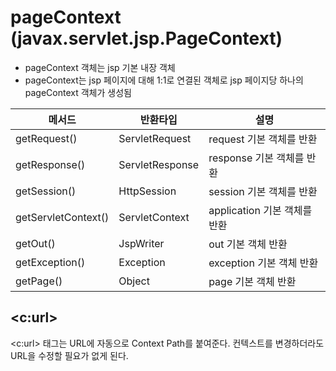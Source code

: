 # pageContext (javax.servlet.jsp.PageContext)
- pageContext 객체는 jsp 기본 내장 객체
- pageContext는 jsp 페이지에 대해 1:1로 연결된 객체로 jsp 페이지당 하나의 pageContext 객체가 생성됨

메서드 | 반환타입 | 설명
---|---|---
getRequest() | ServletRequest | request 기본 객체를 반환
getResponse() | ServletResponse | response 기본 객체를 반환
getSession() | HttpSession | session 기본 객체를 반환
getServletContext() | ServletContext | application 기본 객체를 반환
getOut() | JspWriter | out 기본 객체 반환
getException() | Exception | exception 기본 객체 반환
getPage() | Object | page 기본 객체 반환

## <c:url>
<c:url> 태그는 URL에 자동으로 Context Path를 붙여준다. 컨텍스트를 변경하더라도 URL을 수정할 필요가 없게 된다.
